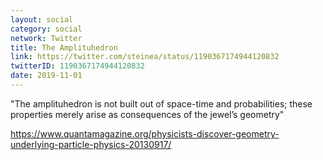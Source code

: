 ```yaml
---
layout: social
category: social
network: Twitter
title: The Amplituhedron
link: https://twitter.com/steinea/status/1190367174944120832
twitterID: 1190367174944120832
date: 2019-11-01
---
```


"The amplituhedron is not built out of space-time and probabilities; these properties merely arise as consequences of the jewel’s geometry"

<https://www.quantamagazine.org/physicists-discover-geometry-underlying-particle-physics-20130917/>
